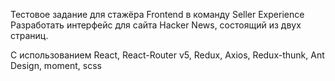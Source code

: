 Тестовое задание для стажёра Frontend в команду Seller Experience
Разработать интерфейс для сайта Hacker News, состоящий из двух страниц.

С использованием React, React-Router v5, Redux, Axios, Redux-thunk, Ant Design, moment, scss
